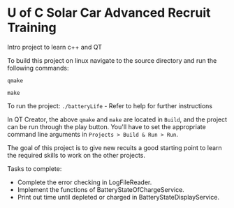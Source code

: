 # U of C Solar Car Advanced Recruit Training
Intro project to learn c++ and QT

To build this project on linux navigate to the source directory and run the following commands:

`qmake`

`make`

To run the project:
`./batteryLife` - Refer to help for further instructions

In QT Creator, the above `qmake` and `make` are located in `Build`, and the project can be run through the play button. You'll have to set the appropriate command line arguments in `Projects > Build & Run > Run`. 

The goal of this project is to give new recuits a good starting point to learn the required skills to work on the other projects.

Tasks to complete:
 *  Complete the error checking in LogFileReader.
 *  Implement the functions of BatteryStateOfChargeService.
 *  Print out time until depleted or charged in BatteryStateDisplayService.
